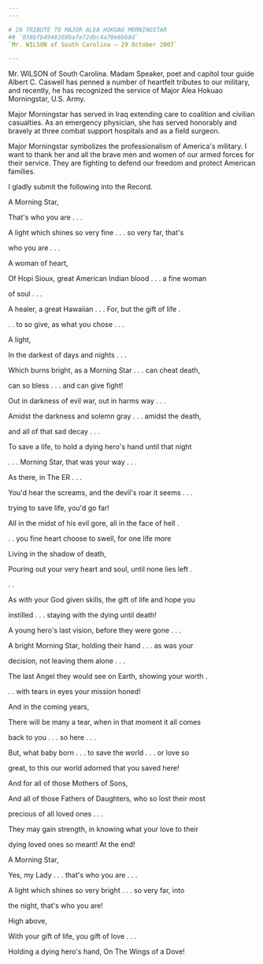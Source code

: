 ```yaml
---
---

# IN TRIBUTE TO MAJOR ALEA HOKUAO MORNINGSTAR
## `038bfb4948169bafe72dbc4a70e6bb8d`
`Mr. WILSON of South Carolina — 29 October 2007`

---
```



Mr. WILSON of South Carolina. Madam Speaker, poet and capitol tour 
guide Albert C. Caswell has penned a number of heartfelt tributes to 
our military, and recently, he has recognized the service of Major Alea 
Hokuao Morningstar, U.S. Army.

Major Morningstar has served in Iraq extending care to coalition and 
civilian casualties. As an emergency physician, she has served 
honorably and bravely at three combat support hospitals and as a field 
surgeon.

Major Morningstar symbolizes the professionalism of America's 
military. I want to thank her and all the brave men and women of our 
armed forces for their service. They are fighting to defend our freedom 
and protect American families.

I gladly submit the following into the Record.



 A Morning Star,


 That's who you are . . .


 A light which shines so very fine . . . so very far, that's 





 who you are . . .



 A woman of heart,


 Of Hopi Sioux, great American Indian blood . . . a fine woman 





 of soul . . .


 A healer, a great Hawaiian . . . For, but the gift of life . 





 . . to so give, as what you chose . . .



 A light,


 In the darkest of days and nights . . .


 Which burns bright, as a Morning Star . . . can cheat death, 





 can so bless . . . and can give fight!



 Out in darkness of evil war, out in harms way . . .


 Amidst the darkness and solemn gray . . . amidst the death, 





 and all of that sad decay . . .


 To save a life, to hold a dying hero's hand until that night 





 . . . Morning Star, that was your way . . .



 As there, in The ER . . .


 You'd hear the screams, and the devil's roar it seems . . . 





 trying to save life, you'd go far!


 All in the midst of his evil gore, all in the face of hell . 





 . . you fine heart choose to swell, for one life more



 Living in the shadow of death,


 Pouring out your very heart and soul, until none lies left . 





 . .


 As with your God given skills, the gift of life and hope you 





 instilled . . . staying with the dying until death!



 A young hero's last vision, before they were gone . . .


 A bright Morning Star, holding their hand . . . as was your 





 decision, not leaving them alone . . .


 The last Angel they would see on Earth, showing your worth . 





 . . with tears in eyes your mission honed!



 And in the coming years,


 There will be many a tear, when in that moment it all comes 





 back to you . . . so here . . .


 But, what baby born . . . to save the world . . . or love so 





 great, to this our world adorned that you saved here!



 And for all of those Mothers of Sons,


 And all of those Fathers of Daughters, who so lost their most 





 precious of all loved ones . . .


 They may gain strength, in knowing what your love to their 





 dying loved ones so meant! At the end!



 A Morning Star,


 Yes, my Lady . . . that's who you are . . .


 A light which shines so very bright . . . so very far, into 





 the night, that's who you are!



 High above,


 With your gift of life, you gift of love . . .


 Holding a dying hero's hand, On The Wings of a Dove!
